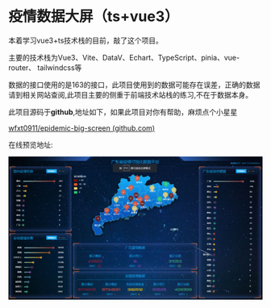 # 疫情数据大屏（ts+vue3）

本着学习vue3+ts技术栈的目前，敲了这个项目。

主要的技术栈为Vue3、Vite、DataV、Echart、TypeScript、pinia、vue-router、 tailwindcss等

数据的接口使用的是163的接口，此项目使用到的数据可能存在误差，正确的数据请到相关网站查阅,此项目主要的侧重于前端技术站栈的练习,不在于数据本身。

此项目源码于**github**,地址如下，如果此项目对你有帮助，麻烦点个小星星

[wfxt0911/epidemic-big-screen (github.com)](https://github.com/wfxt0911/epidemic-big-screen)

在线预览地址:

[epidemic.zclub.top]: epidemic.zclub.top



![full](.\full.png)
